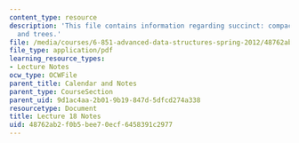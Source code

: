 ```yaml
---
content_type: resource
description: 'This file contains information regarding succinct: compact suffix arrays
  and trees.'
file: /media/courses/6-851-advanced-data-structures-spring-2012/48762ab2f0b5bee70ecf6458391c2977_MIT6_851S12_Lec18.pdf
file_type: application/pdf
learning_resource_types:
- Lecture Notes
ocw_type: OCWFile
parent_title: Calendar and Notes
parent_type: CourseSection
parent_uid: 9d1ac4aa-2b01-9b19-847d-5dfcd274a338
resourcetype: Document
title: Lecture 18 Notes
uid: 48762ab2-f0b5-bee7-0ecf-6458391c2977
---
```

